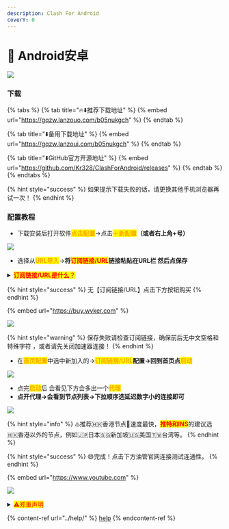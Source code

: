 ```yaml
---
description: Clash For Android
coverY: 0
---
```


# 📱 Android安卓



![](https://1-1306085497.cos.ap-shanghai.myqcloud.com/img/20210717102622.png)

### 下载

{% tabs %}
{% tab title="🔥⬇️推荐下载地址" %}
{% embed url="https://gqzw.lanzouo.com/b05nukgch" %}
{% endtab %}

{% tab title="⬇️备用下载地址" %}
{% embed url="https://gqzw.lanzoui.com/b05nukgch" %}
{% endtab %}

{% tab title="⬇️GitHub官方开源地址" %}
{% embed url="https://github.com/Kr328/ClashForAndroid/releases" %}
{% endtab %}
{% endtabs %}

{% hint style="success" %}
如果提示下载失败的话，请更换其他手机浏览器再试一次！
{% endhint %}

### 配置教程

* 下载安装后打开软件<mark style="color:orange;">**点击配置**</mark>→点击<mark style="color:orange;">**＋新配置**</mark>**（或者右上角+号）**

![](https://1-1306085497.cos.ap-shanghai.myqcloud.com/img/20210717102629.jpeg)

* 选择从<mark style="color:orange;">**URL导入**</mark>→**将**<mark style="color:red;">**订阅链接/URL**</mark>**链接粘贴在URL栏 然后点保存**

<details>

<summary><mark style="color:red;"><strong>订阅链接/URL是什么</strong>？</mark></summary>

是很长的一段网址链接，打开是一串API字符串。例：【订阅链接/URL：】<mark style="color:red;">https://\*\*\*.com/api/v1/client/subscribe?token=\*\*\*\*</mark>红字部分就是你的订阅链接，每个人都是单独的。确保前后没有空格和中文，复制导入进加速器即可，一般购买后机器人会发送过去请查看聊天记录及邮箱！

</details>

{% hint style="success" %}
无【订阅链接/URL】点击下方按钮购买
{% endhint %}

{% embed url="https://buy.wvker.com" %}

![](https://1-1306085497.cos.ap-shanghai.myqcloud.com/img/41564165165.jpg)

{% hint style="warning" %}
保存失败请检查订阅链接，确保前后无中文空格和特殊字符 ，或者请先关闭加速器连接！
{% endhint %}

* 在<mark style="color:orange;">**首页配置**</mark>中选中新加入的→<mark style="color:orange;">**订阅链接/URL**</mark>**配置→回到首页点**<mark style="color:orange;">**启动**</mark>

![](https://1-1306085497.cos.ap-shanghai.myqcloud.com/img/20210717102634.jpeg)

* 点完<mark style="color:orange;">**启动**</mark>后 会看见下方会多出一个<mark style="color:orange;">**代理**</mark>
* **点开代理→会看到节点列表→下拉顺序选延迟数字小的连接即可**

![](https://1-1306085497.cos.ap-shanghai.myqcloud.com/img/20210802002524.jpg)

{% hint style="info" %}
:hotsprings:推荐🇭🇰香港节点🚀速度最快，<mark style="color:red;">**推特和INS**</mark>的建议选🇭🇰香港以外的节点，例如🇯🇵日本🇸🇬新加坡🇺🇸美国🇹🇼台湾等。
{% endhint %}

{% hint style="success" %}
:smile:完成！点击下方油管官网连接测试连通性。
{% endhint %}

{% embed url="https://www.youtube.com" %}

![](https://1-1306085497.cos.ap-shanghai.myqcloud.com/img/YouTube-logo-pc-2-600x314.png)

<details>

<summary><mark style="color:red;">⚠️郑重声明</mark></summary>

本科普仅限于查阅学习资料和从事科研外贸工作的人群，所涉及到的工具资源均来自于互联网，本站对这些资源的可用性、安全性和版权不负有任何责任，如有侵权，请联系我删除。在使用过程中，请遵守中华人民共和国相关的法律法规，切勿发表和关注任何不利于国家安全、民族团结和中华民族伟大复兴的言论，一定要爱国明理，极端政治、宗教涉恐人士请绕道。

</details>

{% content-ref url="../help/" %}
[help](../help/)
{% endcontent-ref %}
